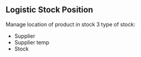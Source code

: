 Logistic Stock Position
--------

Manage location of product in stock
3 type of stock:

- Supplier 
- Supplier temp
- Stock

